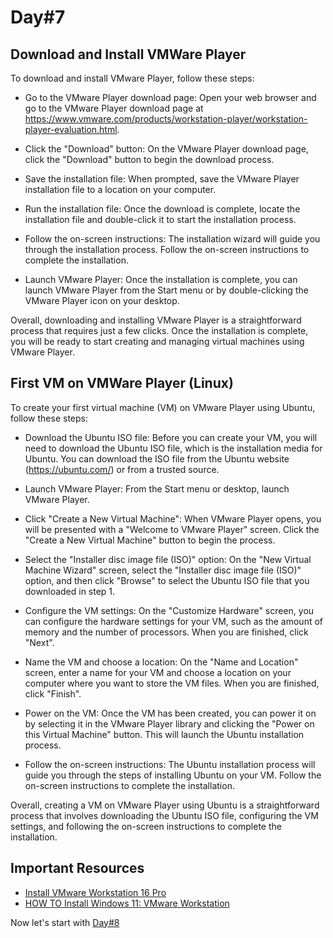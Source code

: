 # Day#7

## Download and Install VMWare Player

To download and install VMware Player, follow these steps:

+ Go to the VMware Player download page: Open your web browser and go to the VMware Player download page at https://www.vmware.com/products/workstation-player/workstation-player-evaluation.html.

+ Click the "Download" button: On the VMware Player download page, click the "Download" button to begin the download process.

+ Save the installation file: When prompted, save the VMware Player installation file to a location on your computer.

+ Run the installation file: Once the download is complete, locate the installation file and double-click it to start the installation process.

+ Follow the on-screen instructions: The installation wizard will guide you through the installation process. Follow the on-screen instructions to complete the installation.

+ Launch VMware Player: Once the installation is complete, you can launch VMware Player from the Start menu or by double-clicking the VMware Player icon on your desktop.

Overall, downloading and installing VMware Player is a straightforward process that requires just a few clicks. Once the installation is complete, you will be ready to start creating and managing virtual machines using VMware Player.

## First VM on VMWare Player (Linux)

To create your first virtual machine (VM) on VMware Player using Ubuntu, follow these steps:

+ Download the Ubuntu ISO file: Before you can create your VM, you will need to download the Ubuntu ISO file, which is the installation media for Ubuntu. You can download the ISO file from the Ubuntu website (https://ubuntu.com/) or from a trusted source.

+ Launch VMware Player: From the Start menu or desktop, launch VMware Player.

+ Click "Create a New Virtual Machine": When VMware Player opens, you will be presented with a "Welcome to VMware Player" screen. Click the "Create a New Virtual Machine" button to begin the process.

+ Select the "Installer disc image file (ISO)" option: On the "New Virtual Machine Wizard" screen, select the "Installer disc image file (ISO)" option, and then click "Browse" to select the Ubuntu ISO file that you downloaded in step 1.

+ Configure the VM settings: On the "Customize Hardware" screen, you can configure the hardware settings for your VM, such as the amount of memory and the number of processors. When you are finished, click "Next".

+ Name the VM and choose a location: On the "Name and Location" screen, enter a name for your VM and choose a location on your computer where you want to store the VM files. When you are finished, click "Finish".

+ Power on the VM: Once the VM has been created, you can power it on by selecting it in the VMware Player library and clicking the "Power on this Virtual Machine" button. This will launch the Ubuntu installation process.

+ Follow the on-screen instructions: The Ubuntu installation process will guide you through the steps of installing Ubuntu on your VM. Follow the on-screen instructions to complete the installation.

Overall, creating a VM on VMware Player using Ubuntu is a straightforward process that involves downloading the Ubuntu ISO file, configuring the VM settings, and following the on-screen instructions to complete the installation.

## Important Resources
+ [Install VMware Workstation 16 Pro](https://www.youtube.com/watch?v=Lg6L_4ppssM)
+ [HOW TO Install Windows 11: VMware Workstation](https://www.youtube.com/watch?v=EMuw_IN-UOU)

Now let's start with [Day#8](https://github.com/BxtGeek/30daysofVMware/blob/main/Days/Day%4008.md)
